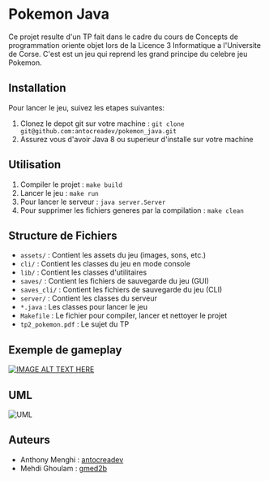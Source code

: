 # Pokemon Java

Ce projet resulte d'un TP fait dans le cadre du cours de Concepts de programmation oriente objet lors de la Licence 3 Informatique a l'Universite de Corse. C'est est un jeu qui reprend les grand principe du celebre jeu Pokemon. 

## Installation

Pour lancer le jeu, suivez les etapes suivantes:

1. Clonez le depot git sur votre machine : `git clone git@github.com:antocreadev/pokemon_java.git`
2. Assurez vous d'avoir Java 8 ou superieur d'installe sur votre machine

## Utilisation

1. Compiler le projet : `make build`
2. Lancer le jeu : `make run`
3. Pour lancer le serveur : `java server.Server`
4. Pour supprimer les fichiers generes par la compilation : `make clean`

## Structure de Fichiers

- `assets/` : Contient les assets du jeu (images, sons, etc.)
- `cli/` : Contient les classes du jeu en mode console
- `lib/` : Contient les classes d'utilitaires
- `saves/` : Contient les fichiers de sauvegarde du jeu (GUI)
- `saves_cli/` : Contient les fichiers de sauvegarde du jeu (CLI)
- `server/` : Contient les classes du serveur
- `*.java` : Les classes pour lancer le jeu
- `Makefile` : Le fichier pour compiler, lancer et nettoyer le projet
- `tp2_pokemon.pdf` : Le sujet du TP

## Exemple de gameplay
[![IMAGE ALT TEXT HERE](https://gelk.fr/static/tp-pokemon/img-yb.png)](https://youtu.be/uJnxcFCI8nQ?si=z6xV97J4tOltYWOz)

## UML

![UML](https://gelk.fr/static/tp-pokemon/uml-cli.png)

## Auteurs

- Anthony Menghi : [antocreadev](https://github.com/antocreadev)
- Mehdi Ghoulam : [gmed2b](https://github.com/gmed2b)
